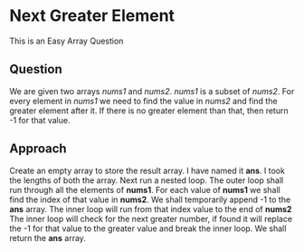 # Next Greater Element

This is an Easy Array Question

## Question
We are given two arrays *nums1* and *nums2*. *nums1* is a subset of *nums2*. For every element in *nums1* we need to find the value in *nums2* and find the greater element after it. 
If there is no greater element than that, then return -1 for that value.

## Approach 
Create an empty array to store the result array. I have named it **ans**. I took the lengths of both the array.
Next run a nested loop. The outer loop shall run through all the elements of **nums1**.
For each value of **nums1** we shall find the index of that value in **nums2**.
We shall temporarily append -1 to the **ans** array.
The inner loop will run from that index value to the end of **nums2**
The inner loop will check for the next greater number, if found it will replace the -1 for that value to the greater value and break the inner loop.
We shall return the **ans** array.
